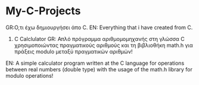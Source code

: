 # My-C-Projects
GR:Ο,τι έχω δημιουργήσει άπο C.
EN: Everything that i have created from C.


1) C Calclulator
GR: Απλό πρόγραμμα αριθμομομηχανής στη γλώσσα C χρησιμοποιώντας πραγματικούς αριθμούς και τη βιβλιοθήκη math.h για πράξεις modulo μεταξύ πραγματικών αριθμών!

EN: A simple calculator program written at the C language for operations between real numbers (double type) with the usage of the math.h library for modulo operations!
